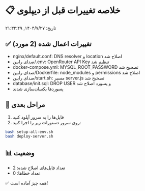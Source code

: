 # 📋 خلاصه تغییرات قبل از دیپلوی

تاریخ: ۱۴۰۴/۷/۲۷, ۲۱:۳۲:۴۹

## ✅ تغییرات اعمال شده (2 مورد)


- nginx/default.conf: DNS resolver و location اصلاح شد
- صدای رابین/.env: OpenRouter API Key تنظیم شد
- docker-compose.yml: MYSQL_ROOT_PASSWORD تصحیح شد
- صدای رابین/Dockerfile: node_modules و permissions اصلاح شد
- صدای رابین/start.sh: مسیر server.js تصحیح شد
- database/init.sql: DROP USER و پسورد اصلاح شد
- پسوردها یکسان‌سازی شدند


## 🚀 مراحل بعدی

1. فایل‌ها را به سرور آپلود کنید
2. روی سرور دستورات زیر را اجرا کنید:

```bash
bash setup-all-env.sh
bash deploy-server.sh
```

## 📊 وضعیت

- تعداد فایل‌های اصلاح شده: 2
- تعداد خطاها: 0

✅ همه چیز آماده است!
